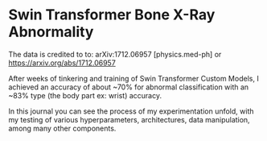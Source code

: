 # Swin Transformer Bone X-Ray Abnormality

The data is credited to to: arXiv:1712.06957 [physics.med-ph] or https://arxiv.org/abs/1712.06957 

After weeks of tinkering and training of Swin Transformer Custom Models, I achieved an accuracy of about ~70% for abnormal classification with an ~83% type (the body part ex: wrist) accuracy.

In this journal you can see the process of my experimentation unfold, with my testing of various hyperparameters, architectures, data manipulation, among many other components. 
